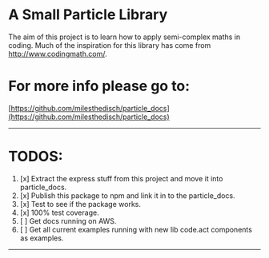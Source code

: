 # A Small Particle Library

The aim of this project is to learn how to apply semi-complex maths in coding.
Much of the inspiration for this library has come from http://www.codingmath.com/.

# For more info please go to:

[https://github.com/milesthedisch/particle_docs](https://github.com/milesthedisch/particle_docs)

---

# TODOS:

1. [x] Extract the express stuff from this project and move it into particle_docs.
2. [x] Publish this package to npm and link it in to the particle_docs.
3. [x] Test to see if the package works.
4. [x] 100% test coverage.
5. [ ] Get docs running on AWS.
6. [ ] Get all current examples running with new lib code.act components as examples.

---





